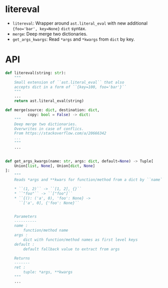 # litereval

* `litereval`: Wrapper around `ast.literal_eval` with new additional `{foo='bar', key=None}` `dict` syntax.
* `merge`: Deep merge two dictionaries.
* `get_args_kwargs`: Read `*args` and `*kwargs` from `dict` by key.


# API

```py
def litereval(string: str):
    """
    Small extension of ``ast.literal_eval`` that also
    accepts dict in a form of ``{key=100, foo='bar'}``
    """
    ...
    return ast.literal_eval(string)
```

```py
def merge(source: dict, destination: dict,
          copy: bool = False) -> dict:
    """
    Deep merge two dictionaries.
    Overwrites in case of conflics.
    From https://stackoverflow.com/a/20666342
    ...
    """
    ...
    
```


```py
def get_args_kwargs(name: str, args: dict, default=None) -> Tuple[
    Union[list, None], Union[dict, None]
]:
    """
    Reads *args and **kwars for function/method from a dict by ``name`` key.

    * ``(1, 2)`` -> ``[1, 2], {}``
    * ``"foo"`` -> ``["foo"]``
    * ``{(): ('a', 0), 'foo': None} ->
      ``['a', 0], {'foo': None}``


    Parameters
    ----------
    name :
        function/method name
    args :
        dict with function/method names as first level keys
    default :
        default fallback value to extract from args

    Returns
    -------
    ret :
        tuple: *args, **kwargs
    """
    ...
```
